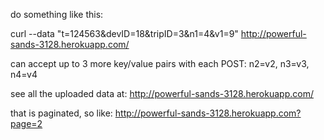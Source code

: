 do something like this:

curl --data "t=124563&devID=18&tripID=3&n1=4&v1=9"  http://powerful-sands-3128.herokuapp.com/<SUPER SECRET URL PATH>

can accept up to 3 more key/value pairs with each POST:
n2=v2, n3=v3, n4=v4

see all the uploaded data at:
http://powerful-sands-3128.herokuapp.com/

that is paginated, so like:
http://powerful-sands-3128.herokuapp.com?page=2